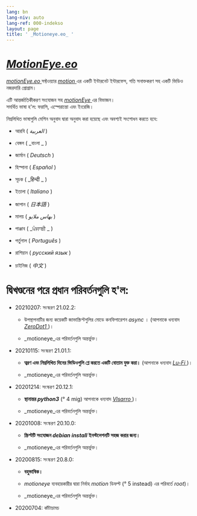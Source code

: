 ```yaml
---
lang: bn
lang-niv: auto
lang-ref: 000-indekso
layout: page
title: ' _Motioneye.eo_ '
---
```

#  [ _MotionEye.eo_ ](https://github.com/jmichault/motioneye.eo) 

[ _motionEye.eo_ ](https://github.com/jmichault/motioneye.eo) সফ্টওয়্যার [ _motion_ ](https://motion-project.github.io/)এর একটি ইন্টারনেট ইন্টারফেস, গতি সনাক্তকরণ সহ একটি ভিডিও নজরদারি প্রোগ্রাম।

এটি আন্তর্জাতিকীকরণ সংযোজন সহ [ _motionEye_ ](https://github.com/ccrisan/motioneye) এর বিভাজন।  
সমর্থিত ভাষা হ'ল: ফরাসি, এস্পেরান্তো এবং ইংরেজি।

নিম্নলিখিত ভাষাগুলি মেশিন অনুবাদ দ্বারা অনুবাদ করা হয়েছে এবং অবশ্যই সংশোধন করতে হবে:

* আরবি ( _العربية_ )


* বেঙ্গল ( _বাংলা _ )
  

  

* জার্মান ( _Deutsch_ )


* হিস্পানা ( _Español_ )


* সূচক ( _हिन्दी _ )
  

  

* ইতালা ( _Italiano_ )


* জাপান ( _日本語_ )


* মালয় ( _بهاس ملايو_ )


* পাঞ্জাব ( _ਪੰਜਾਬੀ _ )
  

  

* পর্তুগাল ( _Português_ )


* রাশিয়ান ( _русский язык_ )


* চাইনিজ ( _中文_ )




# দ্বিখণ্ডনের পরে প্রধান পরিবর্তনগুলি হ'ল:

* 20210207: সংস্করণ 21.02.2:


  * উপস্থাপনাটির জন্য কয়েকটি জাভাস্ক্রিপ্টগুলির মোডে কনফিগারেশন _async_ । (আপনাকে ধন্যবাদ [ _ZeroDot1_ ]( https://github.com/ZeroDot1 ) )।


  *  _motioneye_এর পরিবর্তনগুলি অন্তর্ভুক্ত।


* 20210115: সংস্করণ 21.01.1:


  * **ত্বরণ এবং নিম্নলিখিত দিনের ভিডিওগুলি প্লে করতে একটি বোতাম যুক্ত করা।** (আপনাকে ধন্যবাদ [ _Lu-Fi_ ](https://github.com/Lu-Fi) )।


  *  _motioneye_এর পরিবর্তনগুলি অন্তর্ভুক্ত।


* 20201214: সংস্করণ 20.12.1:


  * **স্থানান্তর _python3_** (° 4 mig) আপনাকে ধন্যবাদ [ _Vlsarro_ ](https://github.com/Vlsarro) )।


  *  _motioneye_এর পরিবর্তনগুলি অন্তর্ভুক্ত।


* 20201008: সংস্করণ 20.10.0:


  * **স্ক্রিপ্টটি সংযোজন _debian install_ ইনস্টলেশনটি সহজ করার জন্য।**


  *  _motioneye_এর পরিবর্তনগুলি অন্তর্ভুক্ত।


* 20200815: সংস্করণ 20.8.0:


  * **বহুভাষিক।**


  * _motioneye_ ব্যবহারকারীর দ্বারা নির্বাহ _motion_ ডিফল্ট (° 5 instead) এর পরিবর্তে _root_)।


  *  _motioneye_এর পরিবর্তনগুলি অন্তর্ভুক্ত।


* 20200704: কাঁটাচামচ



